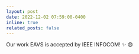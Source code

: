 ```yaml
---
layout: post
date: 2022-12-02 07:59:00-0400
inline: true
related_posts: false
---
```


Our work EAVS is accepted by IEEE INFOCOM! :sparkles: :smile:
